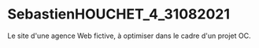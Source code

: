 # SebastienHOUCHET_4_31082021
Le site d'une agence Web fictive, à optimiser dans le cadre d'un projet OC.
